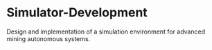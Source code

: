 # Simulator-Development
Design and implementation of a simulation environment for advanced mining autonomous systems.
